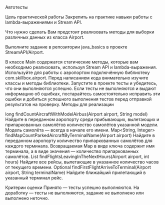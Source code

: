 Автотесты

Цель практической работы
Закрепить на практике навыки работы с lambda-выражениями и Stream API.

Что нужно сделать
Вам предстоит реализовать методы для выборки различных данных из класса Airport.

Выполните задание в репозитории java_basics в проекте StreamAPI/Airport.

В классе Main содержатся статические методы, которые вам необходимо реализовать, используя Stream API и lambda-выражения.
Используйте для работы с аэропортом подключённую библиотеку com.skillbox.airport. Перед написанием кода внимательно изучите классы и методы библиотеки.
Запустите в проекте тесты и убедитесь, что они выполняются успешно. Если тесты не выполняются и выдают информацию об ошибках, постарайтесь самостоятельно исправить эти ошибки и добиться успешного выполнения тестов перед отправкой результатов на проверку.
Методы для реализации

long findCountAircraftWithModelAirbus(Airport airport, String model)
Найдите в переданном аэропорту среди прибывающих, вылетающих и припаркованных самолётов количество самолётов указанной модели. Модель самолёта — всегда в начале его имени.
Map<String, Integer> findMapCountParkedAircraftByTerminalName(Airport airport)
Найдите в переданном аэропорту количество припаркованных самолётов для каждого терминала. Возвращаемая Map в виде ключа содержит имя терминала, а в виде значения — количество припаркованных самолётов.
List<Flight> findFlightsLeavingInTheNextHours(Airport airport, int hours)
Найдите все рейсы, вылетающие в указанное количество часов от текущего времени.
Optional<Flight> findFirstFlightArriveToTerminal(Airport airport, String terminalName)
Найдите ближайший прилетающий в указанный терминал рейс.

Критерии оценки
Принято — тесты успешно выполняются.
На доработку — тесты не выполняются, задание не выполнено или выполнено неточно.
